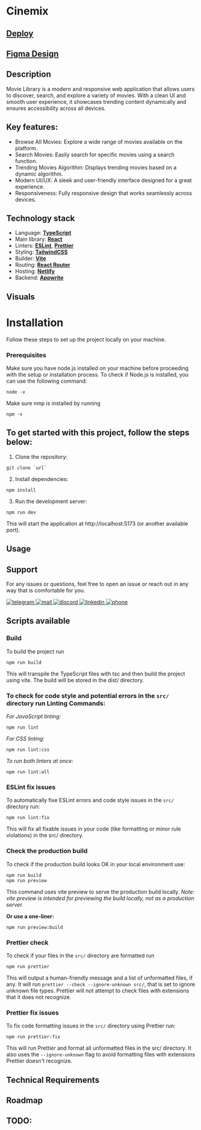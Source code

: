 # Cinemix

## [Deploy](https://movie-library-cinemix.netlify.app/)

## [Figma Design](https://www.figma.com/design/kdu6x1bqzyCMbzezudt6s2/Movie-App-w--React?node-id=2-2&p=f&t=Du6vBbRR82WDrjAC-0)

## Description

Movie Library is a modern and responsive web application that allows users to discover, search, and explore a variety of movies. With a clean UI and smooth user experience, it showcases trending content dynamically and ensures accessibility across all devices.

## Key features:

- Browse All Movies: Explore a wide range of movies available on the platform.
- Search Movies: Easily search for specific movies using a search function.
- Trending Movies Algorithm: Displays trending movies based on a dynamic algorithm.
- Modern UI/UX: A sleek and user-friendly interface designed for a great experience.
- Responsiveness: Fully responsive design that works seamlessly across devices.

## Technology stack

- Language: [**TypeScript**](https://www.typescriptlang.org/)
- Main library: [**React**](https://react.dev/)
- Linters: [**ESLint**](https://eslint.org/), [**Prettier**](https://prettier.io/)
- Styling: [**TailwindCSS**](https://tailwindcss.com/)
- Builder: [**Vite**](https://vitejs.dev/)
- Routing: [**React Router**](https://reactrouter.com/en/main)
- Hosting: [**Netlify**](https://www.netlify.com/)
- Backend: [**Appwrite**](https://cloud.appwrite.io/console/onboarding)

## Visuals

# Installation

Follow these steps to set up the project locally on your machine.

### Prerequisites

Make sure you have node.js installed on your machine before proceeding with the setup or installation process.
To check if Node.js is installed, you can use the following command:

```
node -v
```

Make sure nmp is installed by running

```
npm -v
```

## To get started with this project, follow the steps below:

1. Clone the repository:

```
git clone `url`
```

2. Install dependencies:

```
npm install
```

3. Run the development server:

```
npm run dev
```

This will start the application at http://localhost:5173 (or another available port).

## Usage

## Support

For any issues or questions, feel free to open an issue or reach out in any way that is comfortable for you.

<div id="badges">
 <a href="https://t.me/Tatiana_1000_Dribnyz" target="_blank">
  <img src="https://img.shields.io/badge/Telegram-2CA5E0?style=for-the-badge&logo=telegram&logoColor=white" alt="telegram"/>
 </a>
 <a href="mailto:belangelphone@gmail.com" target="_blank">
  <img src="https://img.shields.io/badge/Gmail-D14836?style=for-the-badge&logo=gmail&logoColor=white" alt="mail"/>
 </a>
 <a href="https://discordapp.com/users/674720964143218723" target="_blank">
  <img src="https://img.shields.io/badge/Discord-%235865F2.svg?style=for-the-badge&logo=discord&logoColor=white" alt="discord"/>
 </a>
 <a href="https://www.linkedin.com/in/tatiana-ket/" target="_blank">
  <img src="https://img.shields.io/badge/linkedin-%230077B5.svg?style=for-the-badge&logo=linkedin&logoColor=white" alt="linkedin"/>
 </a>
 <a href="tel:+380507368706" target="_blank">
    <img src="https://img.shields.io/badge/Phone-%2300B0D8.svg?style=for-the-badge&logo=phone&logoColor=white" alt="phone"/>
  </a>
</div>

## Scripts available

### Build

To build the project run

```
npm run build
```

This will transpile the TypeScript files with tsc and then build the project using vite. The build will be stored in the dist/ directory.

### To check for code style and potential errors in the `src/` directory run Linting Commands:

_For JavaScript linting:_

```
npm run lint
```

_For CSS linting:_

```
npm run lint:css
```

_To run both linters at once:_

```
npm run lint:all
```

### ESLint fix issues

To automatically fixe ESLint errors and code style issues in the `src/` directory run:

```
npm run lint:fix
```

This will fix all fixable issues in your code (like formatting or minor rule violations) in the src/ directory.

### Check the production build

To check if the production build looks OK in your local environment use:

```
npm run build
npm run preview
```

This command uses vite preview to serve the production build locally. _Note: vite preview is intended for previewing the build locally, not as a production server._

**Or use a one-liner:**

```
npm run preview:build
```

### Prettier check

To check if your files in the `src/` directory are formatted run

```
npm run prettier
```

This will output a human-friendly message and a list of unformatted files, if any.
It will run `prettier --check --ignore-unknown src/`, that is set to ignore unknown file types. Prettier will not attempt to check files with extensions that it does not recognize.

### Prettier fix issues

To fix code formatting issues in the `src/` directory using Prettier run:

```
npm run prettier:fix
```

This will run Prettier and format all unformatted files in the src/ directory. It also uses the `--ignore-unknown` flag to avoid formatting files with extensions Prettier doesn't recognize.

## Technical Requirements

## Roadmap

## TODO:

